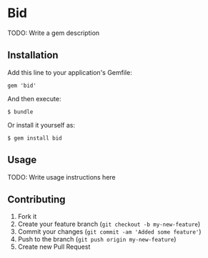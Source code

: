 # Bid

TODO: Write a gem description

## Installation

Add this line to your application's Gemfile:

    gem 'bid'

And then execute:

    $ bundle

Or install it yourself as:

    $ gem install bid

## Usage

TODO: Write usage instructions here

## Contributing

1. Fork it
2. Create your feature branch (`git checkout -b my-new-feature`)
3. Commit your changes (`git commit -am 'Added some feature'`)
4. Push to the branch (`git push origin my-new-feature`)
5. Create new Pull Request
